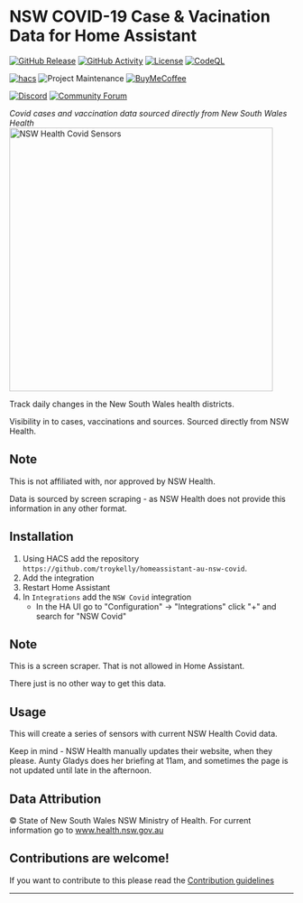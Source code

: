 
# NSW COVID-19 Case & Vacination Data for Home Assistant

[![GitHub Release][releases-shield]][releases]
[![GitHub Activity][commits-shield]][commits]
[![License][license-shield]](LICENSE.md)
[![CodeQL][codeqlbadge]][codeql]

[![hacs][hacsbadge]](hacs)
![Project Maintenance][maintenance-shield]
[![BuyMeCoffee][buymecoffeebadge]][buymecoffee]

[![Discord][discord-shield]][discord]
[![Community Forum][forum-shield]][forum]

_Covid cases and vaccination data sourced directly from New South Wales Health_
<img width="467" alt="NSW Health Covid Sensors" src="https://user-images.githubusercontent.com/4564803/127804075-05ee9641-ed7b-45f0-98ac-5d833538cb37.png">

Track daily changes in the New South Wales health districts.

Visibility in to cases, vaccinations and sources. Sourced directly from NSW Health.

## Note

This is not affiliated with, nor approved by NSW Health.

Data is sourced by screen scraping - as NSW Health does not provide this information in any other format.

## Installation

1. Using HACS add the repository `https://github.com/troykelly/homeassistant-au-nsw-covid`.
1. Add the integration
1. Restart Home Assistant
1. In `Integrations` add the `NSW Covid` integration
   - In the HA UI go to "Configuration" -> "Integrations" click "+" and search for "NSW Covid"

## Note

This is a screen scraper. That is not allowed in Home Assistant.

There just is no other way to get this data.

## Usage

This will create a series of sensors with current NSW Health Covid data.

Keep in mind - NSW Health manually updates their website, when they please.
Aunty Gladys does her briefing at 11am, and sometimes the page is not
updated until late in the afternoon.

## Data Attribution

© State of New South Wales NSW Ministry of Health. For current information go to www.health.nsw.gov.au

## Contributions are welcome!

If you want to contribute to this please read the [Contribution guidelines](CONTRIBUTING.md)

***

[readme]: https://github.com/troykelly/homeassistant-au-nsw-covid
[buymecoffee]: https://www.buymeacoffee.com/troykelly
[buymecoffeebadge]: https://img.shields.io/badge/buy%20me%20a%20coffee-donate-yellow.svg?style=for-the-badge
[commits-shield]: https://img.shields.io/github/commit-activity/y/troykelly/homeassistant-au-nsw-covid.svg?style=for-the-badge
[commits]: https://github.com/troykelly/homeassistant-au-nsw-covid/commits/master
[hacs]: https://github.com/custom-components/hacs
[hacsbadge]: https://img.shields.io/badge/HACS-Custom-orange.svg?style=for-the-badge
[codeqlbadge]: https://github.com/troykelly/homeassistant-au-nsw-covid/actions/workflows/codeql-analysis.yml/badge.svg?branch=main&style=for-the-badge
[codeql]: https://github.com/troykelly/homeassistant-au-nsw-covid/actions/workflows/codeql-analysis.yml
[discord]: https://discord.gg/Qa5fW2R
[discord-shield]: https://img.shields.io/discord/330944238910963714.svg?style=for-the-badge
[exampleimg]: example.png
[forum-shield]: https://img.shields.io/badge/community-forum-brightgreen.svg?style=for-the-badge
[forum]: https://community.home-assistant.io/
[license-shield]: https://img.shields.io/github/license/troykelly/homeassistant-au-nsw-covid.svg?style=for-the-badge
[maintenance-shield]: https://img.shields.io/badge/maintainer-Troy%20Kelly%20%40troykelly-blue.svg?style=for-the-badge
[releases-shield]: https://img.shields.io/github/release/troykelly/homeassistant-au-nsw-covid.svg?style=for-the-badge
[releases]: https://github.com/troykelly/homeassistant-au-nsw-covid/releases